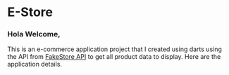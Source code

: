 # E-Store

### Hola Welcome,
This is an e-commerce application project that I created using darts using the API from [FakeStore API](http://fakestoreapi.com/) to get all product data to display. Here are the application details.
